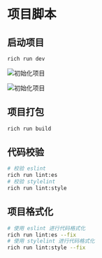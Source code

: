 # 项目脚本


## 启动项目


```sh
rich run dev
```

![初始化项目](/assets/script1.png)

![初始化项目](/assets/script2.png)

## 项目打包
```sh
rich run build
```


## 代码校验

```sh
# 校验 eslint
rich run lint:es
# 校验 stylelint
rich run lint:style
```

## 项目格式化

```sh
# 使用 eslint 进行代码格式化
rich run lint:es --fix
# 使用 stylelint 进行代码格式化
rich run lint:style --fix
```